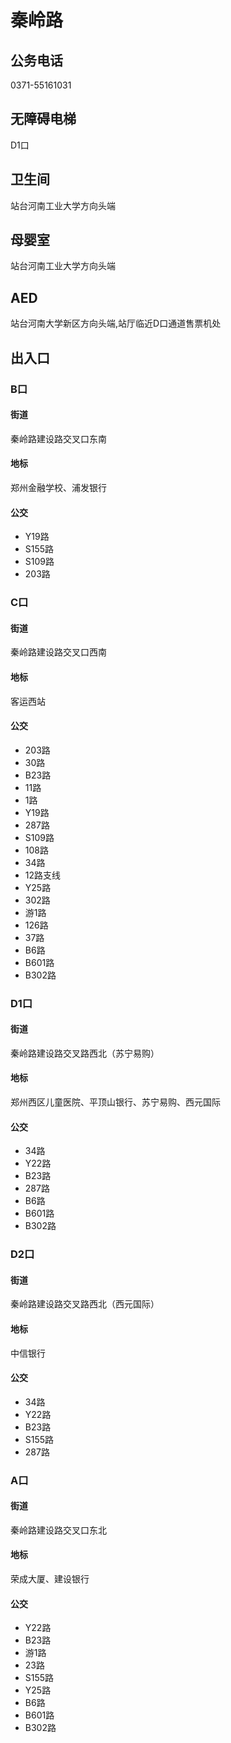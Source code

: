 # 秦岭路

## 公务电话

0371-55161031

## 无障碍电梯

D1口

## 卫生间

站台河南工业大学方向头端

## 母婴室

站台河南工业大学方向头端

## AED

站台河南大学新区方向头端,站厅临近D口通道售票机处

## 出入口

### B口

#### 街道

秦岭路建设路交叉口东南

#### 地标

郑州金融学校、浦发银行

#### 公交

- Y19路
- S155路
- S109路
- 203路

### C口

#### 街道

秦岭路建设路交叉口西南

#### 地标

客运西站

#### 公交

- 203路
- 30路
- B23路
- 11路
- 1路
- Y19路
- 287路
- S109路
- 108路
- 34路
- 12路支线
- Y25路
- 302路
- 游1路
- 126路
- 37路
- B6路
- B601路
- B302路

### D1口

#### 街道

秦岭路建设路交叉路西北（苏宁易购）

#### 地标

郑州西区儿童医院、平顶山银行、苏宁易购、西元国际

#### 公交

- 34路
- Y22路
- B23路
- 287路
- B6路
- B601路
- B302路

### D2口

#### 街道

秦岭路建设路交叉路西北（西元国际）

#### 地标

中信银行

#### 公交

- 34路
- Y22路
- B23路
- S155路
- 287路

### A口

#### 街道

秦岭路建设路交叉口东北

#### 地标

荣成大厦、建设银行

#### 公交

- Y22路
- B23路
- 游1路
- 23路
- S155路
- Y25路
- B6路
- B601路
- B302路

